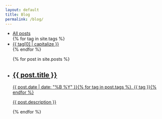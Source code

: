 ```yaml
---
layout: default
title: Blog
permalink: /blog/
---
```


<div class="home">
  <ul class="post-categories">
    <li>
      <a class="page-link" href="{{ site.baseurl | append: site.tag_dir }}">All posts</a>
    </li>
    {% for tag in site.tags %}
    <li>
      <a class="page-link" href="{{ site.baseurl | append: site.tag_dir}}/{{ tag[0] }}/">{{ tag[0] | capitalize }}</a>
    </li>
    {% endfor %}
  </ul>
  <ul class="post-list">
    {% for post in site.posts %}
    <li>
      <a class="post-link" href="{{ post.url | prepend: site.baseurl }}">
        <h2>
          {{ post.title }}
        </h2>
        <span class="post-meta">
          {{ post.date | date: "%B %Y" }}{% for tag in post.tags %}, <span class="tag">{{ tag }}</span>{% endfor %}
        </span>
        <p>{{ post.description }}</p>
      </a>
    </li>
    {% endfor %}
  </ul>
</div>
